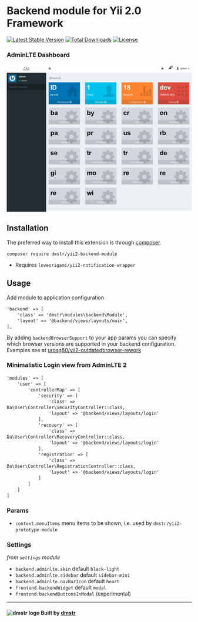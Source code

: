 Backend module for Yii 2.0 Framework
====================================

[![Latest Stable Version](https://poser.pugx.org/dmstr/yii2-backend-module/v/stable.svg)](https://packagist.org/packages/dmstr/yii2-backend-module) 
[![Total Downloads](https://poser.pugx.org/dmstr/yii2-backend-module/downloads.svg)](https://packagist.org/packages/dmstr/yii2-backend-module)
[![License](https://poser.pugx.org/dmstr/yii2-backend-module/license.svg)](https://packagist.org/packages/dmstr/yii2-backend-module)


### AdminLTE Dashboard

![Screenshot](https://raw.githubusercontent.com/dmstr/gh-media/master/dmstr/yii2-backend-module/backend-default-index.png)

Installation
------------

The preferred way to install this extension is through [composer](http://getcomposer.org/download/).

```
composer require dmstr/yii2-backend-module
```

- Requires `loveorigami/yii2-notification-wrapper`

Usage
-----

Add module to application configuration

```
'backend' => [
    'class' => 'dmstr\modules\backend\Module',
    'layout' => '@backend/views/layouts/main',
],
```

By adding `backendBrowserSupport` to your app params you can specify which browser versions are supported in your backend configuration.
Examples see at [urosg80/yii2-outdatedbrowser-rework](https://github.com/urosg80/yii2-outdatedbrowser-rework)

### Minimalistic Login view from AdminLTE 2

```
'modules' => [
    'user' => [
        'controllerMap' => [
            'security' => [
                'class' => Da\User\Controller\SecurityController::class,
                'layout' => '@backend/views/layouts/login'
            ],
            'recovery' => [
                'class' => Da\User\Controller\RecoveryController::class,
                'layout' => '@backend/views/layouts/login'
            ],
            'registration' => [
                'class' => Da\User\Controller\RegistrationController::class,
                'layout' => '@backend/views/layouts/login'
            ]
        ]
    ]
]
```

### Params

- `context.menuItems` menu items to be shown, i.e. used by `dmstr/yii2-prototype-module`

### Settings

*from `settings` module*

- `backend.adminlte.skin` default `black-light`
- `backend.adminlte.sidebar` default `sidebar-mini`
- `backend.adminlte.navBarIcon` default `heart`
- `frontend.backendWidget` default `modal`
- `frontend.backendButtonsInModal` (experimental)


---

#### ![dmstr logo](http://t.phundament.com/dmstr-16-cropped.png) Built by [dmstr](http://diemeisterei.de)
